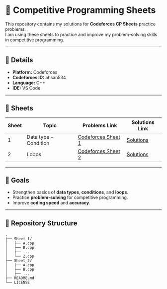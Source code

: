 # 🚀 Competitive Programming Sheets

This repository contains my solutions for **Codeforces CP Sheets** practice problems.  
I am using these sheets to practice and improve my problem-solving skills in competitive programming.

---

## 📌 Details

- **Platform:** Codeforces  
- **Codeforces ID:** ahsan534  
- **Language:** C++  
- **IDE:** VS Code  

---

## 📑 Sheets

| Sheet | Topic                  | Problems Link                                                                 | Solutions Link     |
|-------|-------------------------|-------------------------------------------------------------------------------|--------------------|
| 1     | Data type – Condition   | [Codeforces Sheet 1](https://codeforces.com/group/MWSDmqGsZm/contest/219158)  | [Solutions](./Sheet_1) |
| 2     | Loops                   | [Codeforces Sheet 2](https://codeforces.com/group/MWSDmqGsZm/contest/219432)  | [Solutions](./Sheet_2) |

---

## 🎯 Goals

- Strengthen basics of **data types**, **conditions**, and **loops**.  
- Practice **problem-solving** for competitive programming.  
- Improve **coding speed** and **accuracy**.  

---

## 📂 Repository Structure
```
.
├── Sheet_1/
│   ├── A.cpp
│   ├── B.cpp
│   ├── ...
│   └── Z.cpp
├── Sheet_2/
│   ├── A.cpp
│   ├── B.cpp
│   ├── ...
├── README.md
└── LICENSE
```


